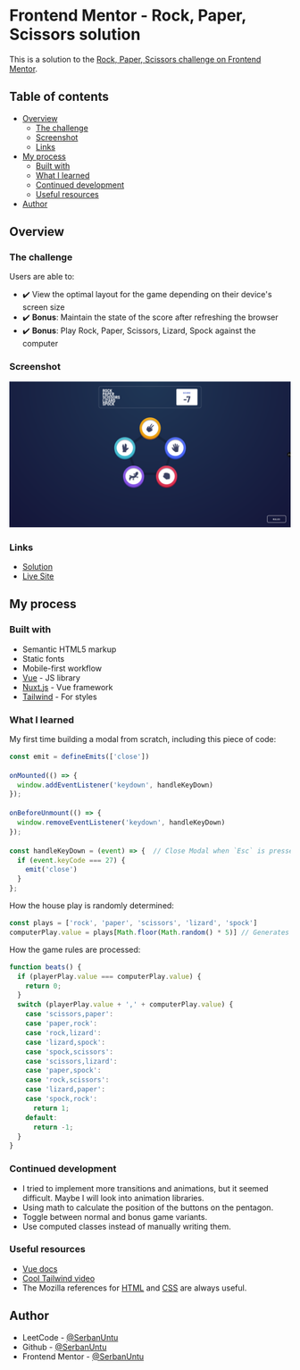 # Frontend Mentor - Rock, Paper, Scissors solution

This is a solution to the [Rock, Paper, Scissors challenge on Frontend Mentor](https://www.frontendmentor.io/challenges/rock-paper-scissors-game-pTgwgvgH).

## Table of contents

- [Overview](#overview)
  - [The challenge](#the-challenge)
  - [Screenshot](#screenshot)
  - [Links](#links)
- [My process](#my-process)
  - [Built with](#built-with)
  - [What I learned](#what-i-learned)
  - [Continued development](#continued-development)
  - [Useful resources](#useful-resources)
- [Author](#author)

## Overview

### The challenge

Users are able to:

- ✔️ View the optimal layout for the game depending on their device's screen size
- ✔️ **Bonus**: Maintain the state of the score after refreshing the browser
- ✔️ **Bonus**: Play Rock, Paper, Scissors, Lizard, Spock against the computer

### Screenshot

![Screenshot](/public/images/screenshot.png)

### Links

- [Solution](https://www.frontendmentor.io/solutions/bonus-rock-paper-scissors-game-with-tailwind-wgivkgi_SZ)
- [Live Site](https://fm-rock-paper-scissors-game.vercel.app/)

## My process

### Built with

- Semantic HTML5 markup
- Static fonts
- Mobile-first workflow
- [Vue](https://vuejs.org/) - JS library
- [Nuxt.js](https://nuxt.com/) - Vue framework
- [Tailwind](https://tailwindcss.com/) - For styles

### What I learned

My first time building a modal from scratch, including this piece of code:
```js
const emit = defineEmits(['close'])

onMounted(() => {
  window.addEventListener('keydown', handleKeyDown)
});

onBeforeUnmount(() => {
  window.removeEventListener('keydown', handleKeyDown)
});

const handleKeyDown = (event) => {  // Close Modal when `Esc` is pressed
  if (event.keyCode === 27) {
    emit('close')
  }
};
```

How the house play is randomly determined:
```js
const plays = ['rock', 'paper', 'scissors', 'lizard', 'spock']
computerPlay.value = plays[Math.floor(Math.random() * 5)] // Generates a number between 0 and 4, matching the indexes of the array
```

How the game rules are processed:
```js
function beats() {
  if (playerPlay.value === computerPlay.value) {
    return 0;
  }
  switch (playerPlay.value + ',' + computerPlay.value) {
    case 'scissors,paper':
    case 'paper,rock':
    case 'rock,lizard':
    case 'lizard,spock':
    case 'spock,scissors':
    case 'scissors,lizard':
    case 'paper,spock':
    case 'rock,scissors':
    case 'lizard,paper':
    case 'spock,rock':
      return 1;
    default:
      return -1;
  }
}
```

### Continued development

- I tried to implement more transitions and animations, but it seemed difficult. Maybe I will look into animation libraries.
- Using math to calculate the position of the buttons on the pentagon.
- Toggle between normal and bonus game variants.
- Use computed classes instead of manually writing them.

### Useful resources

- [Vue docs](https://vuejs.org/guide/introduction)
- [Cool Tailwind video](https://www.youtube.com/watch?v=pfaSUYaSgRo)
- The Mozilla references for [HTML](https://developer.mozilla.org/en-US/docs/Web/HTML) and [CSS](https://developer.mozilla.org/en-US/docs/Web/CSS) are always useful.

## Author

- LeetCode - [@SerbanUntu](https://leetcode.com/SerbanUntu/)
- Github - [@SerbanUntu](https://github.com/SerbanUntu)
- Frontend Mentor - [@SerbanUntu](https://www.frontendmentor.io/profile/SerbanUntu)